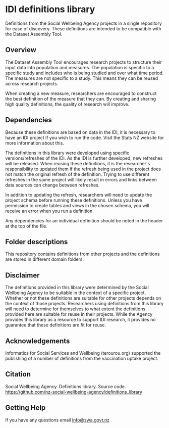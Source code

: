 # IDI definitions library
Definitions from the Social Wellbeing Agency projects in a single repository for ease of discovery. These definitions are intended to be compatible with the Dataset Assembly Tool.

## Overview
The Dataset Assembly Tool encourages research projects to structure their input data into population and measures. The population is specific to a specific study and includes who is being studied and over what time period. The measures are not specific to a study. This means they can be reused across research projects.

When creating a new measure, researchers are encouraged to construct the best definition of the measure that they can. By creating and sharing high quality definitions, the quality of research will improve.

## Dependencies
Because these definitions are based on data in the IDI, it is necessary to have an IDI project if you wish to run the code. Visit the Stats NZ website for more information about this.

The definitions in this library were developed using specific versions/refreshes of the IDI. As the IDI is further developed, new refreshes will be released. When reusing these definitions, it is the researcher's responsibility to updated them if the refresh being used in the project does not match the original refresh of the definition. Trying to use different refreshes in the same project will likely result in errors and links between data sources can change between refreshes.

In addition to updating the refresh, researchers will need to update the project schema before running these definitions. Unless you have permission to create tables and views in the chosen schema, you will receive an error when you run a definition.

Any dependencies for an individual definition should be noted in the header at the top of the file.

## Folder descriptions
This repository contains definitions from other projects and the definitions are stored in different domain folders.

## Disclaimer
The definitions provided in this library were determined by the Social Wellbeing Agency to be suitable in the context of a specific project. Whether or not these definitions are suitable for other projects depends on the context of those projects. Researchers using definitions from this library will need to determine for themselves to what extent the definitions provided here are suitable for reuse in their projects. While the Agency provides this library as a resource to support IDI research, it provides no guarantee that these definitions are fit for reuse.

## Acknowledgements
Informatics for Social Services and Wellbeing (terourou.org) supported the publishing of a number of definitions from the vaccination uptake project.

## Citation
Social Wellbeing Agency. Definitions library. Source code. https://github.com/nz-social-wellbeing-agency/definitions_library

## Getting Help
If you have any questions email info@swa.govt.nz
